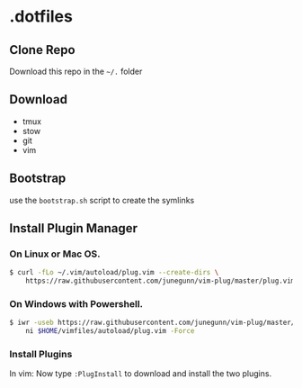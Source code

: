 # .dotfiles

## Clone Repo
Download this repo in the `~/.` folder

## Download
- tmux
- stow
- git
- vim

## Bootstrap
use the `bootstrap.sh` script to create the symlinks

## Install Plugin Manager

### On Linux or Mac OS.
```sh
$ curl -fLo ~/.vim/autoload/plug.vim --create-dirs \
    https://raw.githubusercontent.com/junegunn/vim-plug/master/plug.vim
```
### On Windows with Powershell.
```sh
$ iwr -useb https://raw.githubusercontent.com/junegunn/vim-plug/master/plug.vim |`
    ni $HOME/vimfiles/autoload/plug.vim -Force
```

### Install Plugins
In vim:
Now type `:PlugInstall` to download and install the two plugins.
